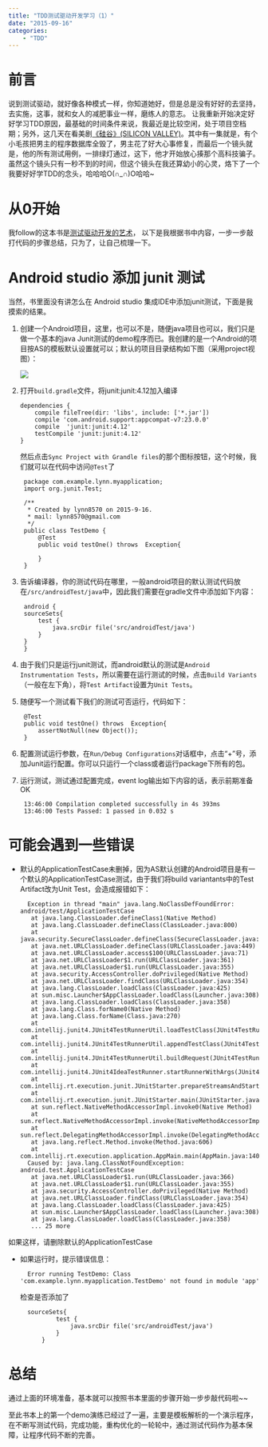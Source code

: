 ```yaml
---
title: "TDD测试驱动开发学习（1）"
date: "2015-09-16"
categories: 
    - "TDD"
---
```

# 前言 #
说到测试驱动，就好像各种模式一样，你知道她好，但是总是没有好好的去坚持，去实施，这事，就和女人的减肥事业一样，磨练人的意志。
让我重新开始决定好好学习TDD原因，最基础的时间条件来说，我最近是比较空闲，处于项目空档期；另外，这几天在看美剧[《硅谷》(SILICON VALLEY)](http://v.baidu.com/tv/22488.htm?video_uri=tv.basic.002211.1427779458.0 "")。其中有一集就是，有个小毛孩把男主的程序数据库全毁了，男主花了好大心事修复，而最后一个镜头就是，他的所有测试用例，一排绿灯通过，这下，他才开始放心揍那个高科技骗子。虽然这个镜头只有一秒不到的时间，但这个镜头在我还算幼小的心灵，烙下了一个我要好好学TDD的念头，哈哈哈O(∩_∩)O哈哈~

# 从0开始 #
我follow的这本书是[测试驱动开发的艺术](http://book.douban.com/subject/5326182/)，
以下是我根据书中内容，一步一步敲打代码的步骤总结，只为了，让自己梳理一下。

# Android studio 添加 junit 测试 #
当然，书里面没有讲怎么在 Android studio 集成IDE中添加junit测试，下面是我摸索的结果。

1. 创建一个Android项目，这里，也可以不是，随便java项目也可以，我们只是做一个基本的java Junit测试的demo程序而已。我创建的是一个Android的项目按AS的模板默认设置就可以；默认的项目目录结构如下图（采用project视图）：

	![](http://7xl98n.com1.z0.glb.clouddn.com/android_project.jpg)

2. 打开`build.gradle`文件，将junit:junit:4.12加入编译

	```
	dependencies {
	    compile fileTree(dir: 'libs', include: ['*.jar'])
	    compile 'com.android.support:appcompat-v7:23.0.0'
	    compile  'junit:junit:4.12'
	    testCompile 'junit:junit:4.12'
	}
	```
	然后点击`Sync Project with Grandle files`的那个图标按钮，这个时候，我们就可以在代码中访问`@Test`了
    
    	package com.example.lynn.myapplication;
    	import org.junit.Test;
	
		/**
		 * Created by lynn8570 on 2015-9-16.
		 * mail: lynn8570@gmail.com
		 */
		public class TestDemo {
		    @Test
		    public void testOne() throws  Exception{
		
		    }
		}
	
3. 告诉编译器，你的测试代码在哪里，一般android项目的默认测试代码放在`/src/androidTest/java`中，因此我们需要在gradle文件中添加如下内容：
	
		android {
	 	sourceSets{
        	test {
            	java.srcDir file('src/androidTest/java')
        	}
    	}
		}

4. 由于我们只是运行junit测试，而android默认的测试是`Android Instrumentation Tests`，所以需要在运行测试的时候，点击`Build Variants`（一般在左下角），将`Test Artifact`设置为`Unit Tests`。
5. 随便写一个测试看下我们的测试可否运行，代码如下：

		@Test
    	public void testOne() throws  Exception{
        	assertNotNull(new Object());
    	}
	
6. 配置测试运行参数，在`Run/Debug Configurations`对话框中，点击“+”号，添加Junit运行配置。你可以只运行一个class或者运行package下所有的包。
7. 运行测试，测试通过配置完成，event log输出如下内容的话，表示前期准备OK

		13:46:00 Compilation completed successfully in 4s 393ms
		13:46:00 Tests Passed: 1 passed in 0.032 s


# 可能会遇到一些错误 #

- 默认的ApplicationTestCase未删掉，因为AS默认创建的Android项目是有一个默认的ApplicationTestCase测试，由于我们将build variantants中的Test Artifact改为Unit Test，会造成报错如下：

		Exception in thread "main" java.lang.NoClassDefFoundError: android/test/ApplicationTestCase
		 at java.lang.ClassLoader.defineClass1(Native Method)
		 at java.lang.ClassLoader.defineClass(ClassLoader.java:800)
		 at java.security.SecureClassLoader.defineClass(SecureClassLoader.java:142)
		 at java.net.URLClassLoader.defineClass(URLClassLoader.java:449)
		 at java.net.URLClassLoader.access$100(URLClassLoader.java:71)
		 at java.net.URLClassLoader$1.run(URLClassLoader.java:361)
		 at java.net.URLClassLoader$1.run(URLClassLoader.java:355)
		 at java.security.AccessController.doPrivileged(Native Method)
		 at java.net.URLClassLoader.findClass(URLClassLoader.java:354)
		 at java.lang.ClassLoader.loadClass(ClassLoader.java:425)
		 at sun.misc.Launcher$AppClassLoader.loadClass(Launcher.java:308)
		 at java.lang.ClassLoader.loadClass(ClassLoader.java:358)
		 at java.lang.Class.forName0(Native Method)
		 at java.lang.Class.forName(Class.java:270)
		 at com.intellij.junit4.JUnit4TestRunnerUtil.loadTestClass(JUnit4TestRunnerUtil.java:302)
		 at com.intellij.junit4.JUnit4TestRunnerUtil.appendTestClass(JUnit4TestRunnerUtil.java:286)
		 at com.intellij.junit4.JUnit4TestRunnerUtil.buildRequest(JUnit4TestRunnerUtil.java:80)
		 at com.intellij.junit4.JUnit4IdeaTestRunner.startRunnerWithArgs(JUnit4IdeaTestRunner.java:39)
		 at com.intellij.rt.execution.junit.JUnitStarter.prepareStreamsAndStart(JUnitStarter.java:212)
		 at com.intellij.rt.execution.junit.JUnitStarter.main(JUnitStarter.java:68)
		 at sun.reflect.NativeMethodAccessorImpl.invoke0(Native Method)
		 at sun.reflect.NativeMethodAccessorImpl.invoke(NativeMethodAccessorImpl.java:57)
		 at sun.reflect.DelegatingMethodAccessorImpl.invoke(DelegatingMethodAccessorImpl.java:43)
		 at java.lang.reflect.Method.invoke(Method.java:606)
		 at com.intellij.rt.execution.application.AppMain.main(AppMain.java:140)
		Caused by: java.lang.ClassNotFoundException: android.test.ApplicationTestCase
		 at java.net.URLClassLoader$1.run(URLClassLoader.java:366)
		 at java.net.URLClassLoader$1.run(URLClassLoader.java:355)
		 at java.security.AccessController.doPrivileged(Native Method)
		 at java.net.URLClassLoader.findClass(URLClassLoader.java:354)
		 at java.lang.ClassLoader.loadClass(ClassLoader.java:425)
		 at sun.misc.Launcher$AppClassLoader.loadClass(Launcher.java:308)
		 at java.lang.ClassLoader.loadClass(ClassLoader.java:358)
		 ... 25 more


如果这样，请删除默认的ApplicationTestCase

- 如果运行时，提示错误信息：

		Error running TestDemo: Class 'com.example.lynn.myapplication.TestDemo' not found in module 'app'
	检查是否添加了

		sourceSets{
	        	test {
	            	java.srcDir file('src/androidTest/java')
	        	}
	    	}

# 总结 #

通过上面的环境准备，基本就可以按照书本里面的步骤开始一步步敲代码啦~~

至此书本上的第一个demo演练已经过了一遍，主要是模板解析的一个演示程序，在不断写测试代码，完成功能，重构优化的一轮轮中，通过测试代码作为基本保障，让程序代码不断的完善。